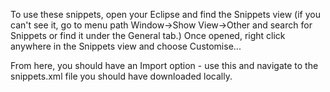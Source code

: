To use these snippets, open your Eclipse and find the Snippets view (if you can't see it, go to menu path Window->Show View->Other and search for Snippets or find it under the General tab.)  Once opened, right click anywhere in the Snippets view and choose Customise...

From here, you should have an Import option - use this and navigate to the snippets.xml file you should have downloaded locally.
